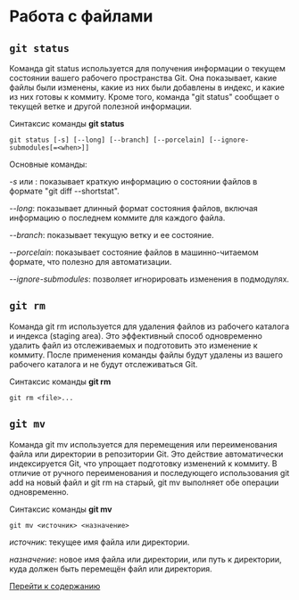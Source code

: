 # **Работа с файлами**

## `git status`
Команда git status используется для получения информации о текущем состоянии вашего рабочего пространства Git. Она показывает, какие файлы были изменены, какие из них были добавлены в индекс, и какие из них готовы к коммиту. Кроме того, команда "git status" сообщает о текущей ветке и другой полезной информации.

Синтаксис команды **git status**
```
git status [-s] [--long] [--branch] [--porcelain] [--ignore-submodules[=<when>]]
```

Основные команды:

*-s* или : показывает краткую информацию о состоянии файлов в формате "git diff --shortstat".

*--long*: показывает длинный формат состояния файлов, включая информацию о последнем коммите для каждого файла.

*--branch*: показывает текущую ветку и ее состояние.

*--porcelain*: показывает состояние файлов в машинно-читаемом формате, что полезно для автоматизации.

*--ignore-submodules*: позволяет игнорировать изменения в подмодулях.

## `git rm`

Команда git rm используется для удаления файлов из рабочего каталога и индекса (staging area). Это эффективный способ одновременно удалить файл из отслеживаемых и подготовить это изменение к коммиту. После применения команды файлы будут удалены из вашего рабочего каталога и не будут отслеживаться Git.

Синтаксис команды **git rm**
```
git rm <file>...
```

## `git mv`
Команда git mv используется для перемещения или переименования файла или директории в репозитории Git. Это действие автоматически индексируется Git, что упрощает подготовку изменений к коммиту. В отличие от ручного переименования и последующего использования git add на новый файл и git rm на старый, git mv выполняет обе операции одновременно.

Синтаксис команды **git mv**
```
git mv <источник> <назначение>
```
*источник*: текущее имя файла или директории.

*назначение*: новое имя файла или директории, или путь к директории, куда должен быть перемещён файл или директория.


[Перейти к содержанию](главная.md) 